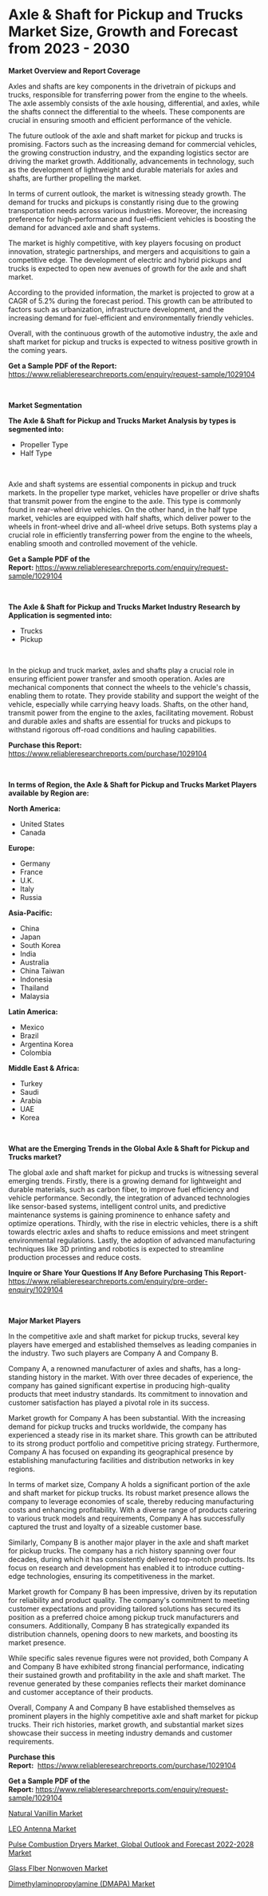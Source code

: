 <p><h1>Axle & Shaft for Pickup and Trucks Market Size, Growth and Forecast from 2023 - 2030</h1></p><p><strong>Market Overview and Report Coverage</strong></p>
<p><p>Axles and shafts are key components in the drivetrain of pickups and trucks, responsible for transferring power from the engine to the wheels. The axle assembly consists of the axle housing, differential, and axles, while the shafts connect the differential to the wheels. These components are crucial in ensuring smooth and efficient performance of the vehicle.</p><p>The future outlook of the axle and shaft market for pickup and trucks is promising. Factors such as the increasing demand for commercial vehicles, the growing construction industry, and the expanding logistics sector are driving the market growth. Additionally, advancements in technology, such as the development of lightweight and durable materials for axles and shafts, are further propelling the market.</p><p>In terms of current outlook, the market is witnessing steady growth. The demand for trucks and pickups is constantly rising due to the growing transportation needs across various industries. Moreover, the increasing preference for high-performance and fuel-efficient vehicles is boosting the demand for advanced axle and shaft systems.</p><p>The market is highly competitive, with key players focusing on product innovation, strategic partnerships, and mergers and acquisitions to gain a competitive edge. The development of electric and hybrid pickups and trucks is expected to open new avenues of growth for the axle and shaft market.</p><p>According to the provided information, the market is projected to grow at a CAGR of 5.2% during the forecast period. This growth can be attributed to factors such as urbanization, infrastructure development, and the increasing demand for fuel-efficient and environmentally friendly vehicles.</p><p>Overall, with the continuous growth of the automotive industry, the axle and shaft market for pickup and trucks is expected to witness positive growth in the coming years.</p></p>
<p><strong>Get a Sample PDF of the Report:</strong> <a href="https://www.reliableresearchreports.com/enquiry/request-sample/1029104">https://www.reliableresearchreports.com/enquiry/request-sample/1029104</a></p>
<p>&nbsp;</p>
<p><strong>Market Segmentation</strong></p>
<p><strong>The Axle & Shaft for Pickup and Trucks Market Analysis by types is segmented into:</strong></p>
<p><ul><li>Propeller Type</li><li>Half Type</li></ul></p>
<p>&nbsp;</p>
<p><p>Axle and shaft systems are essential components in pickup and truck markets. In the propeller type market, vehicles have propeller or drive shafts that transmit power from the engine to the axle. This type is commonly found in rear-wheel drive vehicles. On the other hand, in the half type market, vehicles are equipped with half shafts, which deliver power to the wheels in front-wheel drive and all-wheel drive setups. Both systems play a crucial role in efficiently transferring power from the engine to the wheels, enabling smooth and controlled movement of the vehicle.</p></p>
<p><strong>Get a Sample PDF of the Report:</strong>&nbsp;<a href="https://www.reliableresearchreports.com/enquiry/request-sample/1029104">https://www.reliableresearchreports.com/enquiry/request-sample/1029104</a></p>
<p>&nbsp;</p>
<p><strong>The Axle & Shaft for Pickup and Trucks Market Industry Research by Application is segmented into:</strong></p>
<p><ul><li>Trucks</li><li>Pickup</li></ul></p>
<p>&nbsp;</p>
<p><p>In the pickup and truck market, axles and shafts play a crucial role in ensuring efficient power transfer and smooth operation. Axles are mechanical components that connect the wheels to the vehicle's chassis, enabling them to rotate. They provide stability and support the weight of the vehicle, especially while carrying heavy loads. Shafts, on the other hand, transmit power from the engine to the axles, facilitating movement. Robust and durable axles and shafts are essential for trucks and pickups to withstand rigorous off-road conditions and hauling capabilities.</p></p>
<p><strong>Purchase this Report:</strong>&nbsp; <a href="https://www.reliableresearchreports.com/purchase/1029104">https://www.reliableresearchreports.com/purchase/1029104</a></p>
<p>&nbsp;</p>
<p><strong>In terms of Region, the Axle & Shaft for Pickup and Trucks Market Players available by Region are:</strong></p>
<p>
    <p> <strong> North America: </strong>
        <ul>
            <li>United States</li>
            <li>Canada</li>
        </ul>
        </p> 
    <p> <strong> Europe: </strong>
        <ul>
            <li>Germany</li>
            <li>France</li>
            <li>U.K.</li>
            <li>Italy</li>
            <li>Russia</li>
        </ul>
        </p> 
    <p> <strong> Asia-Pacific: </strong>
        <ul>
            <li>China</li>
            <li>Japan</li>
            <li>South Korea</li>
            <li>India</li>
            <li>Australia</li>
            <li>China Taiwan</li>
            <li>Indonesia</li>
            <li>Thailand</li>
            <li>Malaysia</li>
        </ul>
        </p> 
    <p> <strong> Latin America: </strong>
        <ul>
            <li>Mexico</li>
            <li>Brazil</li>
            <li>Argentina Korea</li>
            <li>Colombia</li>
        </ul>
        </p> 
    <p> <strong> Middle East & Africa: </strong>
        <ul>
            <li>Turkey</li>
            <li>Saudi</li>
            <li>Arabia</li>
            <li>UAE</li>
            <li>Korea</li>
        </ul>
    </p>
    </p>
<p>&nbsp;</p>
<p><strong>What are the Emerging Trends in the Global Axle & Shaft for Pickup and Trucks market?</strong></p>
<p><p>The global axle and shaft market for pickup and trucks is witnessing several emerging trends. Firstly, there is a growing demand for lightweight and durable materials, such as carbon fiber, to improve fuel efficiency and vehicle performance. Secondly, the integration of advanced technologies like sensor-based systems, intelligent control units, and predictive maintenance systems is gaining prominence to enhance safety and optimize operations. Thirdly, with the rise in electric vehicles, there is a shift towards electric axles and shafts to reduce emissions and meet stringent environmental regulations. Lastly, the adoption of advanced manufacturing techniques like 3D printing and robotics is expected to streamline production processes and reduce costs.</p></p>
<p><strong>Inquire or Share Your Questions If Any Before Purchasing This Report</strong>- <a href="https://www.reliableresearchreports.com/enquiry/pre-order-enquiry/1029104">https://www.reliableresearchreports.com/enquiry/pre-order-enquiry/1029104</a></p>
<p>&nbsp;</p>
<p><strong>Major Market Players</strong></p>
<p><p>In the competitive axle and shaft market for pickup trucks, several key players have emerged and established themselves as leading companies in the industry. Two such players are Company A and Company B.</p><p>Company A, a renowned manufacturer of axles and shafts, has a long-standing history in the market. With over three decades of experience, the company has gained significant expertise in producing high-quality products that meet industry standards. Its commitment to innovation and customer satisfaction has played a pivotal role in its success.</p><p>Market growth for Company A has been substantial. With the increasing demand for pickup trucks and trucks worldwide, the company has experienced a steady rise in its market share. This growth can be attributed to its strong product portfolio and competitive pricing strategy. Furthermore, Company A has focused on expanding its geographical presence by establishing manufacturing facilities and distribution networks in key regions.</p><p>In terms of market size, Company A holds a significant portion of the axle and shaft market for pickup trucks. Its robust market presence allows the company to leverage economies of scale, thereby reducing manufacturing costs and enhancing profitability. With a diverse range of products catering to various truck models and requirements, Company A has successfully captured the trust and loyalty of a sizeable customer base.</p><p>Similarly, Company B is another major player in the axle and shaft market for pickup trucks. The company has a rich history spanning over four decades, during which it has consistently delivered top-notch products. Its focus on research and development has enabled it to introduce cutting-edge technologies, ensuring its competitiveness in the market.</p><p>Market growth for Company B has been impressive, driven by its reputation for reliability and product quality. The company's commitment to meeting customer expectations and providing tailored solutions has secured its position as a preferred choice among pickup truck manufacturers and consumers. Additionally, Company B has strategically expanded its distribution channels, opening doors to new markets, and boosting its market presence.</p><p>While specific sales revenue figures were not provided, both Company A and Company B have exhibited strong financial performance, indicating their sustained growth and profitability in the axle and shaft market. The revenue generated by these companies reflects their market dominance and customer acceptance of their products.</p><p>Overall, Company A and Company B have established themselves as prominent players in the highly competitive axle and shaft market for pickup trucks. Their rich histories, market growth, and substantial market sizes showcase their success in meeting industry demands and customer requirements.</p></p>
<p><strong>Purchase this Report:</strong>&nbsp;&nbsp;<a href="https://www.reliableresearchreports.com/purchase/1029104">https://www.reliableresearchreports.com/purchase/1029104</a></p>
<p></p>
<p><strong>Get a Sample PDF of the Report:</strong>&nbsp;<a href="https://www.reliableresearchreports.com/enquiry/request-sample/1029104">https://www.reliableresearchreports.com/enquiry/request-sample/1029104</a></p>
<p><p><a href="https://www.linkedin.com/pulse/natural-vanillin-market-challenges-opportunities-growth-5twje/">Natural Vanillin Market</a></p><p><a href="https://www.reportprime.com/leo-antenna-r7021">LEO Antenna Market</a></p><p><a href="https://medium.com/@jeffreymohr2023/pulse-combustion-dryers-market-global-outlook-and-forecast-2022-2028-market-size-growth-forecast-f08198afccbb">Pulse Combustion Dryers Market, Global Outlook and Forecast 2022-2028 Market</a></p><p><a href="https://www.linkedin.com/pulse/glass-fiber-nonwoven-market-size-share-amp-trends-analysis-br7ve/">Glass FIber Nonwoven Market</a></p><p><a href="https://github.com/JameTravis/Market-Research-Report-List-1/blob/main/dimethylaminopropylamine-dmapa-market.md">Dimethylaminopropylamine (DMAPA) Market</a></p></p>